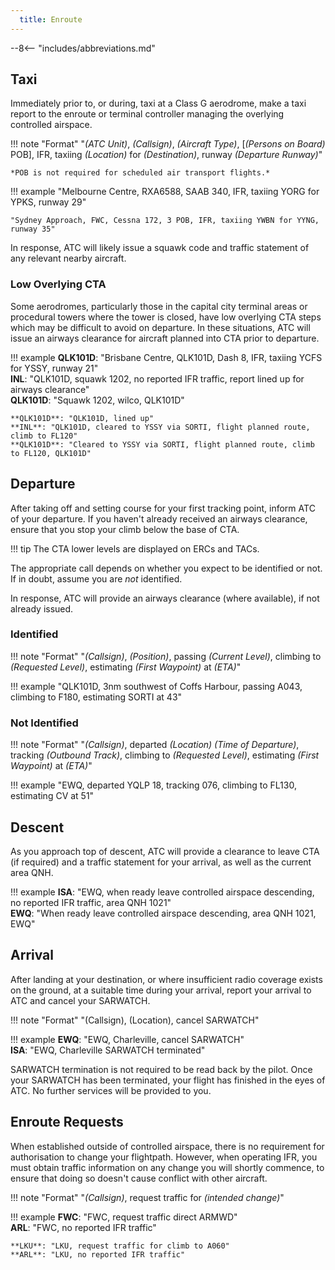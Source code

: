 ```yaml
---
  title: Enroute 
---
```


--8<-- "includes/abbreviations.md"

## Taxi
Immediately prior to, or during, taxi at a Class G aerodrome, make a taxi report to the enroute or terminal controller managing the overlying controlled airspace.

!!! note "Format"
    "*(ATC Unit)*, *(Callsign)*, *(Aircraft Type)*, [*(Persons on Board)* POB], IFR, taxiing *(Location)* for *(Destination)*, runway *(Departure Runway)*"

    *POB is not required for scheduled air transport flights.*

!!! example
    "Melbourne Centre, RXA6588, SAAB 340, IFR, taxiing YORG for YPKS, runway 29"

    "Sydney Approach, FWC, Cessna 172, 3 POB, IFR, taxiing YWBN for YYNG, runway 35"

In response, ATC will likely issue a squawk code and traffic statement of any relevant nearby aircraft.

### Low Overlying CTA
Some aerodromes, particularly those in the capital city terminal areas or procedural towers where the tower is closed, have low overlying CTA steps which may be difficult to avoid on departure. In these situations, ATC will issue an airways clearance for aircraft planned into CTA prior to departure.

!!! example
    **QLK101D**: "Brisbane Centre, QLK101D, Dash 8, IFR, taxiing YCFS for YSSY, runway 21"  
    **INL**: "QLK101D, squawk 1202, no reported IFR traffic, report lined up for airways clearance"  
    **QLK101D**: "Squawk 1202, wilco, QLK101D"  

    **QLK101D**: "QLK101D, lined up"  
    **INL**: "QLK101D, cleared to YSSY via SORTI, flight planned route, climb to FL120"  
    **QLK101D**: "Cleared to YSSY via SORTI, flight planned route, climb to FL120, QLK101D"

## Departure
After taking off and setting course for your first tracking point, inform ATC of your departure. If you haven't already received an airways clearance, ensure that you stop your climb below the base of CTA.

!!! tip
    The CTA lower levels are displayed on ERCs and TACs.

The appropriate call depends on whether you expect to be identified or not. If in doubt, assume you are *not* identified.

In response, ATC will provide an airways clearance (where available), if not already issued.

### Identified
!!! note "Format"
    "*(Callsign)*, *(Position)*, passing *(Current Level)*, climbing to *(Requested Level)*, estimating *(First Waypoint)* at *(ETA)*"  

!!! example 
    "QLK101D, 3nm southwest of Coffs Harbour, passing A043, climbing to F180, estimating SORTI at 43"

### Not Identified
!!! note "Format" 
    "*(Callsign)*, departed *(Location)* *(Time of Departure)*, tracking *(Outbound Track)*, climbing to *(Requested Level)*, estimating *(First Waypoint)* at *(ETA)*" 

!!! example 
    "EWQ, departed YQLP 18, tracking 076, climbing to FL130, estimating CV at 51"

## Descent 
As you approach top of descent, ATC will provide a clearance to leave CTA (if required) and a traffic statement for your arrival, as well as the current area QNH.

!!! example
    **ISA**: "EWQ, when ready leave controlled airspace descending, no reported IFR traffic, area QNH 1021"  
    **EWQ**: "When ready leave controlled airspace descending, area QNH 1021, EWQ"

## Arrival
After landing at your destination, or where insufficient radio coverage exists on the ground, at a suitable time during your arrival, report your arrival to ATC and cancel your SARWATCH.

!!! note "Format"
    "(Callsign), (Location), cancel SARWATCH"

!!! example
    **EWQ**: "EWQ, Charleville, cancel SARWATCH"  
    **ISA**: "EWQ, Charleville SARWATCH terminated"

SARWATCH termination is not required to be read back by the pilot. Once your SARWATCH has been terminated, your flight has finished in the eyes of ATC. No further services will be provided to you.

## Enroute Requests
When established outside of controlled airspace, there is no requirement for authorisation to change your flightpath. However, when operating IFR, you must obtain traffic information on any change you will shortly commence, to ensure that doing so doesn't cause conflict with other aircraft.

!!! note "Format"
    "*(Callsign)*, request traffic for *(intended change)*"

!!! example
    **FWC**: "FWC, request traffic direct ARMWD"  
    **ARL**: "FWC, no reported IFR traffic"

    **LKU**: "LKU, request traffic for climb to A060"  
    **ARL**: "LKU, no reported IFR traffic"